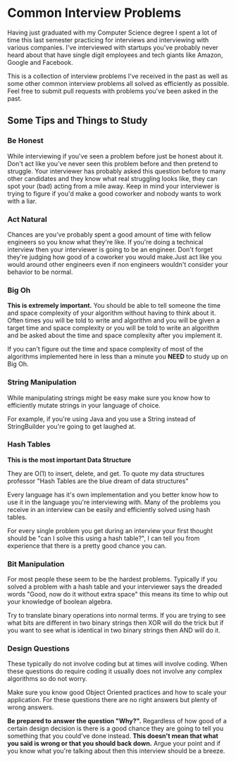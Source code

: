 Common Interview Problems
=========================

Having just graduated with my Computer Science degree I spent a lot of time this
last semester practicing for interviews and interviewing with various companies.
I've interviewed with startups you've probably never heard about that have
single digit employees and tech giants like Amazon, Google and Facebook.

This is a collection of interview problems I've received in the past as well as
some other common interview problems all solved as efficiently as possible. Feel
free to submit pull requests with problems you've been asked in the past.

Some Tips and Things to Study
-----------------------------

### Be Honest
While interviewing if you've seen a problem before just be honest about it.
Don't act like you've never seen this problem before and then pretend to
struggle. Your interviewer has probably asked this question before to many other
candidates and they know what real struggling looks like, they can spot your
(bad) acting from a mile away. Keep in mind your interviewer is trying to figure
if you'd make a good coworker and nobody wants to work with a liar.

### Act Natural
Chances are you've probably spent a good amount of time with fellow engineers so
you know what they're like. If you're doing a technical interview then your
interviewer is going to be an engineer. Don't forget they're judging how good of
a coworker you would make.Just act like you would around other engineers even if
non engineers wouldn't consider your behavior to be normal.

### Big Oh
**This is extremely important.** You should be able to tell someone the time and
space complexity of your algorithm without having to think about it. Often times
you will be told to write and algorithm and you will be given a target time and 
space complexity or you will be told to write an algorithm and be asked about the
time and space complexity after you implement it.

If you can't figure out the time and space complexity of most of the algorithms 
implemented here in less than a minute you **NEED** to study up on Big Oh.

### String Manipulation
While manipulating strings might be easy make sure you know how to efficiently
mutate strings in your language of choice.

For example, if you're using Java and you use a String instead of StringBuilder
you're going to get laughed at.

### Hash Tables
**This is the most important Data Structure**

They are O(1) to insert, delete, and get. To quote my data structures professor
"Hash Tables are the blue dream of data structures"

Every language has it's own implementation and you better know how to use it in
the language you're interviewing with. Many of the problems you receive in an
interview can be easily and efficiently solved using hash tables.

For every single problem you get during an interview your first thought should
be "can I solve this using a hash table?", I can tell you from experience that
there is a pretty good chance you can.

### Bit Manipulation
For most people these seem to be the hardest problems. Typically if you solved
a problem with a hash table and your interviewer says the dreaded words "Good,
now do it without extra space" this means its time to whip out your knowledge
of boolean algebra.

Try to translate binary operations into normal terms. If you are trying to see
what bits are different in two binary strings then XOR will do the trick but if
you want to see what is identical in two binary strings then AND will do it.

### Design Questions
These typically do not involve coding but at times will involve coding. When
these questions do require coding it usually does not involve any complex 
algorithms so do not worry. 

Make sure you know good Object Oriented practices and how to scale your
application. For these questions there are no right answers but plenty of wrong
answers. 

**Be prepared to answer the question "Why?".** Regardless of how good of a 
certain design decision is there is a good chance they are going to tell you
something that you could've done instead. **This doesn't mean that what you said
is wrong or that you should back down.** Argue your point and if you know what 
you're talking about then this interview should be a breeze.
